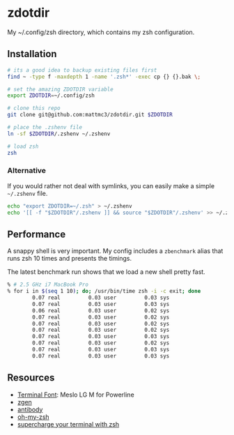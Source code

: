# zdotdir

My ~/.config/zsh directory, which contains my zsh configuration.

## Installation

```zsh
# its a good idea to backup existing files first
find ~ -type f -maxdepth 1 -name '.zsh*' -exec cp {} {}.bak \;

# set the amazing ZDOTDIR variable
export ZDOTDIR=~/.config/zsh

# clone this repo
git clone git@github.com:mattmc3/zdotdir.git $ZDOTDIR

# place the .zshenv file
ln -sf $ZDOTDIR/.zshenv ~/.zshenv

# load zsh
zsh
```

### Alternative

If you would rather not deal with symlinks, you can easily make a simple
`~/.zshenv` file.

```zsh
echo "export ZDOTDIR=~/.zsh" > ~/.zshenv
echo '[[ -f "$ZDOTDIR"/.zshenv ]] && source "$ZDOTDIR"/.zshenv' >> ~/.zshenv
```

## Performance

A snappy shell is very important. My config includes a `zbenchmark` alias
that runs zsh 10 times and presents the timings.

The latest benchmark run shows that we load a new shell pretty fast.

```zsh
% # 2.5 GHz i7 MacBook Pro
% for i in $(seq 1 10); do; /usr/bin/time zsh -i -c exit; done
        0.07 real         0.03 user         0.03 sys
        0.07 real         0.03 user         0.03 sys
        0.06 real         0.03 user         0.02 sys
        0.07 real         0.03 user         0.02 sys
        0.07 real         0.03 user         0.02 sys
        0.07 real         0.03 user         0.02 sys
        0.07 real         0.03 user         0.03 sys
        0.07 real         0.03 user         0.02 sys
        0.07 real         0.03 user         0.03 sys
        0.07 real         0.03 user         0.03 sys
```

## Resources

- [Terminal Font][terminal-font]: Meslo LG M for Powerline
- [zgen][zgen]
- [antibody][antibody]
- [oh-my-zsh][omz]
- [supercharge your terminal with zsh][supercharge-zsh]

[antibody]:        https://getantibody.github.io/
[supercharge-zsh]: https://blog.callstack.io/supercharge-your-terminal-with-zsh-8b369d689770
[omz]:             https://github.com/robbyrussell/oh-my-zsh/tree/master/lib
[terminal-font]:   https://github.com/powerline/fonts
[zgen]:            https://github.com/tarjoilija/zgen

